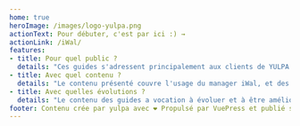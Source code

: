 ```yaml
---
home: true
heroImage: /images/logo-yulpa.png
actionText: Pour débuter, c'est par ici :) →
actionLink: /iWal/
features:
- title: Pour quel public ?
  details: "Ces guides s'adressent principalement aux clients de YULPA. Certains guides ou tutoriaux peuvent parfois être plus généraux."
- title: Avec quel contenu ?
  details: "Le contenu présenté couvre l'usage du manager iWal, et des services YULPA. Prochainement il sera complété par des tutoriaux de la communautée."
- title: Avec quelles évolutions ?
  details: "Le contenu des guides a vocation à évoluer et à être amélioré grâce à vos retours et suggestions !"
footer: Contenu crée par yulpa avec ❤️ Propulsé par VuePress et publié sous licence MIT sur GitHub.
---
```

